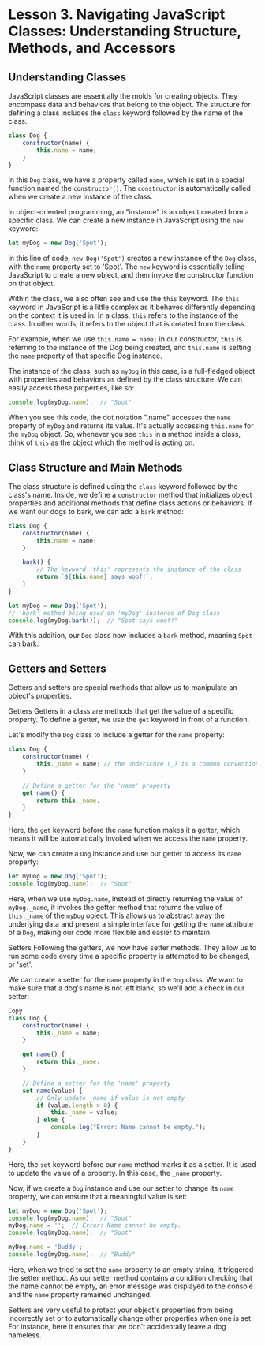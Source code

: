 # Lesson 3. Navigating JavaScript Classes: Understanding Structure, Methods, and Accessors

## Understanding Classes
JavaScript classes are essentially the molds for creating objects. They encompass data and behaviors that belong to the object. The structure for defining a class includes the `class` keyword followed by the name of the class.

```javaScript
class Dog {
    constructor(name) {
        this.name = name;
    }
}
```
In this `Dog` class, we have a property called `name`, which is set in a special function named the `constructor()`. The `constructor` is automatically called when we create a new instance of the class.

In object-oriented programming, an "instance" is an object created from a specific class. We can create a new instance in JavaScript using the `new` keyword:

```javaScript
let myDog = new Dog('Spot');
```
In this line of code, `new Dog('Spot')` creates a new instance of the `Dog` class, with the `name` property set to 'Spot'. The `new` keyword is essentially telling JavaScript to create a new object, and then invoke the constructor function on that object.

Within the class, we also often see and use the `this` keyword. The `this` keyword in JavaScript is a little complex as it behaves differently depending on the context it is used in. In a class, `this` refers to the instance of the class. In other words, it refers to the object that is created from the class.

For example, when we use `this.name = name;` in our constructor, `this` is referring to the instance of the Dog being created, and `this.name` is setting the `name` property of that specific Dog instance.

The instance of the class, such as `myDog` in this case, is a full-fledged object with properties and behaviors as defined by the class structure. We can easily access these properties, like so:

```javaScript
console.log(myDog.name);  // "Spot"
```
When you see this code, the dot notation ".name" accesses the `name` property of `myDog` and returns its value. It's actually accessing `this.name` for the `myDog` object. So, whenever you see `this` in a method inside a class, think of `this` as the object which the method is acting on.

## Class Structure and Main Methods
The class structure is defined using the `class` keyword followed by the class's name. Inside, we define a `constructor` method that initializes object properties and additional methods that define class actions or behaviors. If we want our dogs to bark, we can add a `bark` method:

```javaScript
class Dog {
    constructor(name) {
        this.name = name;
    }

    bark() {
        // The keyword 'this' represents the instance of the class
        return `${this.name} says woof!`;
    }
}

let myDog = new Dog('Spot');
// 'bark' method being used on 'myDog' instance of Dog class
console.log(myDog.bark());  // "Spot says woof!"
```
With this addition, our `Dog` class now includes a `bark` method, meaning `Spot` can bark.

## Getters and Setters
Getters and setters are special methods that allow us to manipulate an object's properties.

Getters
Getters in a class are methods that get the value of a specific property. To define a getter, we use the `get` keyword in front of a function.

Let's modify the `Dog` class to include a getter for the `name` property:

```javaScript
class Dog {
    constructor(name) {
        this._name = name; // the underscore (_) is a common convention for private properties which will be discussed later
    }

    // Define a getter for the 'name' property
    get name() {
        return this._name;
    }
}
```
Here, the `get` keyword before the `name` function makes it a getter, which means it will be automatically invoked when we access the `name` property.

Now, we can create a `Dog` instance and use our getter to access its `name` property:

```javaScript
let myDog = new Dog('Spot');
console.log(myDog.name);  // "Spot"
```
Here, when we use `myDog.name`, instead of directly returning the value of `myDog._name`, it invokes the getter method that returns the value of `this._name` of the `myDog` object. This allows us to abstract away the underlying data and present a simple interface for getting the `name` attribute of a `Dog`, making our code more flexible and easier to maintain.

Setters
Following the getters, we now have setter methods. They allow us to run some code every time a specific property is attempted to be changed, or 'set'.

We can create a setter for the `name` property in the `Dog` class. We want to make sure that a dog's name is not left blank, so we'll add a check in our setter:

```javaScript
Copy
class Dog {
    constructor(name) {
        this._name = name;
    }

    get name() {
        return this._name;
    }

    // Define a setter for the 'name' property
    set name(value) {
        // Only update _name if value is not empty
        if (value.length > 0) {
            this._name = value;
        } else {
            console.log("Error: Name cannot be empty.");
        }
    }
}
```
Here, the `set` keyword before our `name` method marks it as a setter. It is used to update the value of a property. In this case, the `_name` property.

Now, if we create a `Dog` instance and use our setter to change its `name` property, we can ensure that a meaningful value is set:

```javaScript
let myDog = new Dog('Spot');
console.log(myDog.name);  // "Spot"
myDog.name = '';  // Error: Name cannot be empty.
console.log(myDog.name);  // "Spot"

myDog.name = 'Buddy';
console.log(myDog.name);  // "Buddy"
```
Here, when we tried to set the `name` property to an empty string, it triggered the setter method. As our setter method contains a condition checking that the name cannot be empty, an error message was displayed to the console and the `name` property remained unchanged.

Setters are very useful to protect your object's properties from being incorrectly set or to automatically change other properties when one is set. For instance, here it ensures that we don't accidentally leave a dog nameless.
